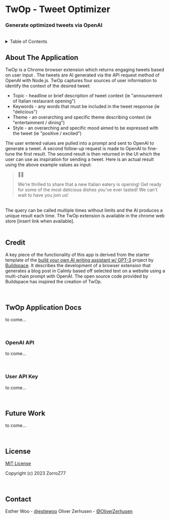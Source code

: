 # TwOp - Tweet Optimizer
 <h3>Generate optimized tweets via OpenAI</h1>
<br>
<details>
  <summary>Table of Contents</summary>
  <ol>
    <li><a href="#about-the-project">About The Project</a></li>
      <li><a href="#latest-deployments">Credit</a></li>
    <li><a href="#twop-application-docs">TwOp Application Docs</a></li>
    <ul>
        <li><a href="#openai-api">OpenAI API</a></li>
        <li><a href="#user-api-key">User API Key</a></li>
        <li><a href="#user-api-key">AI Prompting</a></li>
        <li><a href="#...">...</a></li>
    </ul>
    <li><a href="#future-work">Future Work</a></li>
    <li><a href="#license">License</a></li>
    <li><a href="#contact">Contact</a></li>
  </ol>
</details>

## About The Application
 TwOp is a Chrome browser extension which returns engaging tweets based on user input . The tweets are AI generated via the API request method of OpenAI with Node.js. TwOp captures four sources of user information to identify the context of the desired tweet:

- Topic - headline or brief description of tweet context (ie "announement of Italian restaurant opening")
- Keywords - any words that must be included in the tweet response (ie "delicious")
- Theme - an overarching and specific theme describing context (ie "entertainment / dining")
- Style - an overarching and specific mood aimed to be expressed with the tweet (ie "positive / excited")

The user entered values are pulled into a prompt and sent to OpenAI to generate a tweet. A second follow-up request is made to OpenAI to fine-tune the first result. The second result is then returned in the UI which the user can use as inspiration for sending a tweet. Here is an actual result using the above example values as input:
<br>

 > 🍝😋 
>
>We're thrilled to share that a new Italian eatery is opening! Get ready for some of the most delicious dishes you've ever tasted! We can't wait to have you join us!

<br>
The query can be called multiple times without limits and the AI produces a unique result each time. The TwOp extension is available in the chrome web store [insert link when available].

<br>
<br>

## Credit
A key piece of the functionality of this app is derived from the starter template of the [build your own AI writing assistant w/ GPT-3](https://buildspace.so/builds/ai-writer) project by [Buildspace](https://buildspace.so/). It describes the development of a browser extension that generates a blog post in Calmly based off selected text on a website using a multi-chain prompt with OpenAI. The open source code provided by Buildspace has inspired the creation of TwOp.

<br>

## TwOp Application Docs
to come...

<br>

### OpenAI API
to come...

<br>

### User API Key
to come...

<br>

## Future Work
to come...

<br>

## License
[MIT License](https://github.com/MyDeLife/TwOp/blob/main/LICENSE)

Copyright (c) 2023 ZorroZ77

<br>

## Contact
Esther Woo - [@estiewoo](https://twitter.com/estiewoo)
Oliver Zerhusen - [@OliverZerhusen](https://twitter.com/OliverZerhusen)